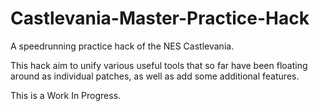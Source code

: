 # Castlevania-Master-Practice-Hack
A speedrunning practice hack of the NES Castlevania.

This hack aim to unify various useful tools that so far have been floating around as individual patches, as well as add some additional features.

This is a Work In Progress.
